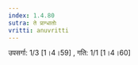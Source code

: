 ```yaml
---
index: 1.4.80
sutra: ते प्राग्धातोः
vritti: anuvritti
---
```


उपसर्गा: 1/3 [1।4।59] , गति: 1/1 [1।4।60]  